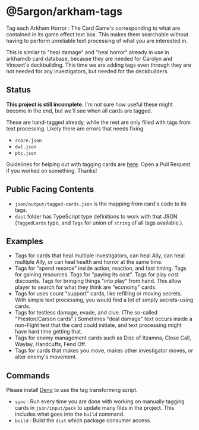 # @5argon/arkham-tags

Tag each Arkham Horror : The Card Game's corresponding to what are contained in its game effect text box. This makes them searchable without having to perform unreliable text processing of what you are interested in.

This is similar to "heal damage" and "heal horror" already in use in arkhamdb card database, because they are needed for Carolyn and Vincent's deckbuilding. This time we are adding tags even through they are not needed for any investigators, but needed for the deckbuilders.

## Status

**This project is still incomplete.** I'm not sure how useful these might become in the end, but we'll see when all cards are tagged.

These are hand-tagged already, while the rest are only filled with tags from text processing. Likely there are errors that needs fixing.

- `rcore.json`
- `dwl.json`
- `ptc.json`

Guidelines for helping out with tagging cards are [here](./tagging.md). Open a Pull Request if you worked on something. Thanks!

## Public Facing Contents

- `json/output/tagged-cards.json` is the mapping from card's code to its tags.
- `dist` folder has TypeScript type definitions to work with that JSON (`TaggedCards` type, and `Tags` for union of `string` of all tags available.).

## Examples

- Tags for cards that heal multiple investigators, can heal Ally, can heal multiple Ally, or can heal health and horror at the same time.
- Tags for "spend resorce" inside action, reaction, and fast timing. Tags for gaining resources. Tags for "paying its cost". Tags for play cost discounts. Tags for bringing things "into play" from hand. This allow player to search for what they think are "economy" cards.
- Tags for uses count "support" cards, like refilling or moving secrets. With simple text processing, you would find a lot of simply secrets-using cards.
- Tags for testless damage, evade, and clue. (The so-called "Preston/Carson cards".) Sometimes "deal damage" text occurs inside a non-Fight test that the card could initiate, and text processing might have hard time getting that.
- Tags for enemy management cards such as Disc of Itzamna, Close Call, Waylay, Handcuffs, Fend Off.
- Tags for cards that makes you move, makes other investigator moves, or alter enemy's movement.

## Commands

Please install [Deno](https://deno.com) to use the tag transforming script.

- `sync` : Run every time you are done with working on manually tagging cards in `json/input/pack` to update many files in the project. This includes what goes into the `build` command.
- `build` : Build the `dist` which package consumer access.
